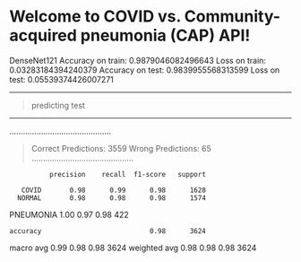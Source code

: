# Welcome to COVID vs. Community-acquired pneumonia (CAP) API!

DenseNet121
Accuracy on train: 0.9879046082496643
Loss on train: 0.03283184394240379
Accuracy on test: 0.9839955568313599
Loss on test: 0.05539374426007271

---------------------------------------------
> predicting test
---------------------------------------------

.............................................
> Correct Predictions: 3559
> Wrong Predictions: 65
.............................................

              precision    recall  f1-score   support

       COVID       0.98      0.99      0.98      1628
      NORMAL       0.98      0.98      0.98      1574
   PNEUMONIA       1.00      0.97      0.98       422

    accuracy                           0.98      3624
   macro avg       0.99      0.98      0.98      3624
weighted avg       0.98      0.98      0.98      3624

